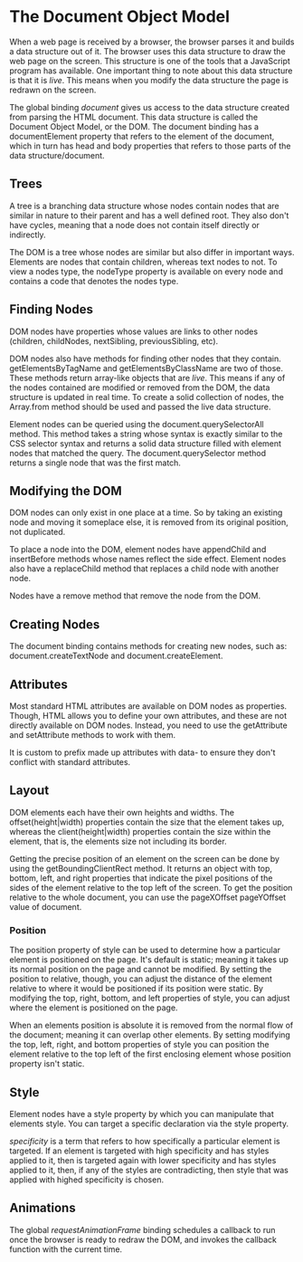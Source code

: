 # The Document Object Model

When a web page is received by a browser, the browser parses it and builds a data structure out of it. The browser uses this data structure to draw the web page on the screen. This structure is one of the tools that a JavaScript program has available. One important thing to note about this data structure is that it is _live_. This means when you modify the data structure the page is redrawn on the screen.

The global binding _document_ gives us access to the data structure created from parsing the HTML document. This data structure is called the Document Object Model, or the DOM. The document binding has a documentElement property that refers to the <html> element of the document, which in turn has head and body properties that refers to those parts of the data structure/document.

## Trees

A tree is a branching data structure whose nodes contain nodes that are similar in nature to their parent and has a well defined root. They also don't have cycles, meaning that a node does not contain itself directly or indirectly.

The DOM is a tree whose nodes are similar but also differ in important ways. Elements are nodes that contain children, whereas text nodes to not. To view a nodes type, the nodeType property is available on every node and contains a code that denotes the nodes type.

## Finding Nodes

DOM nodes have properties whose values are links to other nodes (children, childNodes, nextSibling, previousSibling, etc).

DOM nodes also have methods for finding other nodes that they contain. getElementsByTagName and getElementsByClassName are two of those. These methods return array-like objects that are _live_. This means if any of the nodes contained are modified or removed from the DOM, the data structure is updated in real time. To create a solid collection of nodes, the Array.from method should be used and passed the live data structure.

Element nodes can be queried using the document.querySelectorAll method. This method takes a string whose syntax is exactly similar to the CSS selector syntax and returns a solid data structure filled with element nodes that matched the query. The document.querySelector method returns a single node that was the first match.

## Modifying the DOM

DOM nodes can only exist in one place at a time. So by taking an existing node and moving it someplace else, it is removed from its original position, not duplicated.

To place a node into the DOM, element nodes have appendChild and insertBefore methods whose names reflect the side effect. Element nodes also have a replaceChild method that replaces a child node with another node.

Nodes have a remove method that remove the node from the DOM.

## Creating Nodes

The document binding contains methods for creating new nodes, such as: document.createTextNode and document.createElement.

## Attributes

Most standard HTML attributes are available on DOM nodes as properties. Though, HTML allows you to define your own attributes, and these are not directly available on DOM nodes. Instead, you need to use the getAttribute and setAttribute methods to work with them.

It is custom to prefix made up attributes with data- to ensure they don't conflict with standard attributes.

## Layout

DOM elements each have their own heights and widths. The offset(height|width) properties contain the size that the element takes up, whereas the client(height|width) properties contain the size within the element, that is, the elements size not including its border.

Getting the precise position of an element on the screen can be done by using the getBoundingClientRect method. It returns an object with top, bottom, left, and right properties that indicate the pixel positions of the sides of the element relative to the top left of the screen. To get the position relative to the whole document, you can use the pageXOffset pageYOffset value of document.

### Position

The position property of style can be used to determine how a particular element is positioned on the page. It's default is static; meaning it takes up its normal position on the page and cannot be modified. By setting the position to relative, though, you can adjust the distance of the element relative to where it would be positioned if its position were static. By modifying the top, right, bottom, and left properties of style, you can adjust where the element is positioned on the page.

When an elements position is absolute it is removed from the normal flow of the document; meaning it can overlap other elements. By setting modifying the top, left, right, and bottom properties of style you can position the element relative to the top left of the first enclosing element whose position property isn't static.

## Style

Element nodes have a style property by which you can manipulate that elements style. You can target a specific declaration via the style property.

_specificity_ is a term that refers to how specifically a particular element is targeted. If an element is targeted with high specificity and has styles applied to it, then is targeted again with lower specificity and has styles applied to it, then, if any of the styles are contradicting, then style that was applied with highed specificity is chosen.

## Animations

The global _requestAnimationFrame_ binding schedules a callback to run once the browser is ready to redraw the DOM, and invokes the callback function with the current time.
